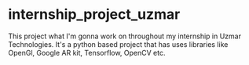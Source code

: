 # internship_project_uzmar
This project what I'm gonna work on throughout my internship in Uzmar Technologies. It's a python based project that has uses libraries like OpenGl, Google AR kit, Tensorflow, OpenCV etc.
